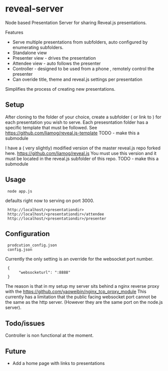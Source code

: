 reveal-server
=============

Node based Presentation Server for sharing Reveal.js presentations. 

Features
* Serve multiple presentations from subfolders, auto configured by enumerating subfolders.
* Standalone view
* Presenter view - drives the presentation
* Attendee view - auto follows the presenter
* Controller - designed to be used from a phone , remotely control the presenter
* Can overide title, theme and reveal.js settings per presentation

Simplifies the process of creating new presentations.

Setup
-----

After cloning to the folder of your choice, create a subfolder ( or link to ) for each presentation you wish to serve.
Each presesntation folder has a specific template that must be followed. See https://github.com/liamog/reveal.js-template
TODO - make this a submodule

I have a ( very slightly) modified version of the master reveal.js repo forked here. https://github.com/liamog/reveal.js
You must use this version and it must be located in the reveal.js subfolder of this repo. 
TODO - make this a submodule

Usage
-----
     node app.js

defaults right now to serving on port 3000. 
 
     http://localhost/<presentationdir> 
     http://localhost/<presentationdir>/attendee
     http://localhost/<presentationdir>/presenter 

Configuration
-------------
     prodcution_config.json
     config.json 

 Currently the only setting is an override for the websocket port number. 

     {
          "websocketurl": ":8888"
     }

The reason is that in my setup my server sits behind a nginx reverse proxy with the https://github.com/yaoweibin/nginx_tcp_proxy_module
This currently has a limitation that the public facing websocket port cannot be the same as the http server.
(However they are the same port on the node.js server). 

                              
Todo/issues
-----------
Controller is non functional at the moment. 

Future
------
* Add a home page with links to presentations



